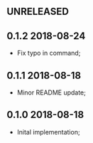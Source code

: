UNRELEASED
----------

0.1.2 2018-08-24
----------------

* Fix typo in command;

0.1.1 2018-08-18
----------------

* Minor README update;


0.1.0 2018-08-18
----------------

* Inital implementation;
